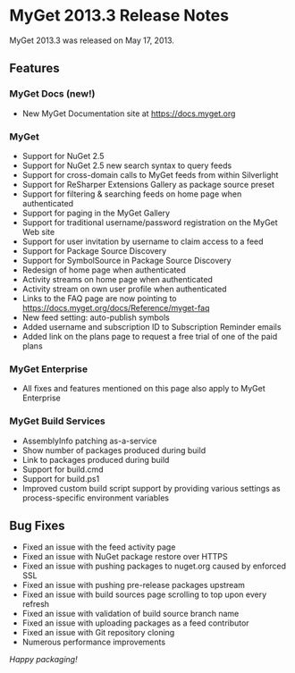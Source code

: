 # MyGet 2013.3 Release Notes

MyGet 2013.3 was released on May 17, 2013.

## Features

### MyGet Docs (new!)
* New MyGet Documentation site at https://docs.myget.org

### MyGet
* Support for NuGet 2.5
* Support for NuGet 2.5 new search syntax to query feeds
* Support for cross-domain calls to MyGet feeds from within Silverlight
* Support for ReSharper Extensions Gallery as package source preset
* Support for filtering & searching feeds on home page when authenticated
* Support for paging in the MyGet Gallery
* Support for traditional username/password registration on the MyGet Web site
* Support for user invitation by username to claim access to a feed
* Support for Package Source Discovery
* Support for SymbolSource in Package Source Discovery
* Redesign of home page when authenticated
* Activity streams on home page when authenticated
* Activity stream on own user profile when authenticated
* Links to the FAQ page are now pointing to https://docs.myget.org/docs/Reference/myget-faq
* New feed setting: auto-publish symbols
* Added username and subscription ID to Subscription Reminder emails
* Added link on the plans page to request a free trial of one of the paid plans

### MyGet Enterprise
* All fixes and features mentioned on this page also apply to MyGet Enterprise

### MyGet Build Services
* AssemblyInfo patching as-a-service
* Show number of packages produced during build
* Link to packages produced during build
* Support for build.cmd
* Support for build.ps1
* Improved custom build script support by providing various settings as process-specific environment variables

## Bug Fixes
* Fixed an issue with the feed activity page
* Fixed an issue with NuGet package restore over HTTPS
* Fixed an issue with pushing packages to nuget.org caused by enforced SSL
* Fixed an issue with pushing pre-release packages upstream
* Fixed an issue with build sources page scrolling to top upon every refresh
* Fixed an issue with validation of build source branch name
* Fixed an issue with uploading packages as a feed contributor
* Fixed an issue with Git repository cloning
* Numerous performance improvements

_Happy packaging!_